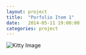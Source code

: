 ```yaml
---
layout: project
title:  "Porfolio Item 1"
date:   2014-05-11 19:00:00
categories: project
---
```


![Kitty Image](http://placekitten.com/300/200)